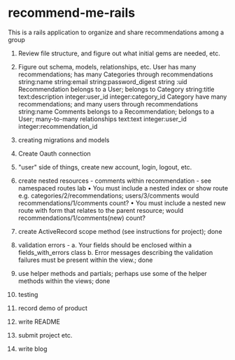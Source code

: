 # recommend-me-rails
This is a rails application to organize and share recommendations among a group


1. Review file structure, and figure out what initial gems are needed, etc.
2. Figure out schema, models, relationships, etc.
    User has many recommendations; has many Categories through recommendations
      string:name string:email string:password_digest string :uid
    Recommendation belongs to a User; belongs to Category
      string:title text:description integer:user_id integer:category_id
    Category have many recommendations; and many users through recommendations
      string:name
    Comments belongs to a Recommendation; belongs to a User; many-to-many relationships
      text:text integer:user_id integer:recommendation_id
3. creating migrations and models
4. Create Oauth connection
5. "user" side of things, create new account, login, logout, etc.

6. create nested resources - comments within recommendation - see namespaced routes lab
• You must include a nested index or show route e.g. categories/2/recommendations; users/3/comments
would recommendations/1/comments count?
• You must include a nested new route with form that relates to the parent resource;
would recommendations/1/comments(new) count?

7. create ActiveRecord scope method (see instructions for project); done

8. validation errors - a. Your fields should be enclosed within a fields_with_errors class b. Error messages describing the validation failures must be present within the view.; done

9. use helper methods and partials; perhaps use some of the helper methods within the views; done
10. testing
11. record demo of product
12. write README
13. submit project etc.
14. write blog
